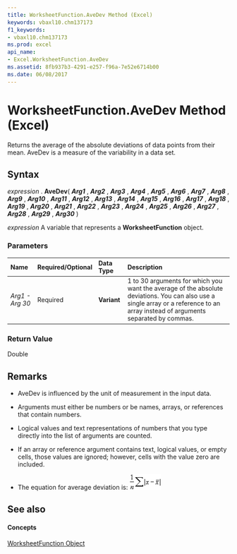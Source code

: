 ```yaml
---
title: WorksheetFunction.AveDev Method (Excel)
keywords: vbaxl10.chm137173
f1_keywords:
- vbaxl10.chm137173
ms.prod: excel
api_name:
- Excel.WorksheetFunction.AveDev
ms.assetid: 8fb937b3-4291-e257-f96a-7e52e6714b00
ms.date: 06/08/2017
---
```



# WorksheetFunction.AveDev Method (Excel)

Returns the average of the absolute deviations of data points from their mean. AveDev is a measure of the variability in a data set.


## Syntax

 _expression_ . **AveDev**( **_Arg1_** , **_Arg2_** , **_Arg3_** , **_Arg4_** , **_Arg5_** , **_Arg6_** , **_Arg7_** , **_Arg8_** , **_Arg9_** , **_Arg10_** , **_Arg11_** , **_Arg12_** , **_Arg13_** , **_Arg14_** , **_Arg15_** , **_Arg16_** , **_Arg17_** , **_Arg18_** , **_Arg19_** , **_Arg20_** , **_Arg21_** , **_Arg22_** , **_Arg23_** , **_Arg24_** , **_Arg25_** , **_Arg26_** , **_Arg27_** , **_Arg28_** , **_Arg29_** , **_Arg30_** )

 _expression_ A variable that represents a **WorksheetFunction** object.


### Parameters



|**Name**|**Required/Optional**|**Data Type**|**Description**|
|:-----|:-----|:-----|:-----|
| _Arg1 - Arg 30_|Required| **Variant**|1 to 30 arguments for which you want the average of the absolute deviations. You can also use a single array or a reference to an array instead of arguments separated by commas.|

### Return Value

Double


## Remarks




- AveDev is influenced by the unit of measurement in the input data.
    
- Arguments must either be numbers or be names, arrays, or references that contain numbers.
    
- Logical values and text representations of numbers that you type directly into the list of arguments are counted.
    
- If an array or reference argument contains text, logical values, or empty cells, those values are ignored; however, cells with the value zero are included.
    
- The equation for average deviation is:
![Average deviation](images/awfavedv_ZA06051110.gif)


    

## See also


#### Concepts


[WorksheetFunction Object](Excel.WorksheetFunction.md)


